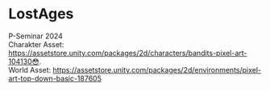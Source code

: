 # LostAges
P-Seminar 2024\
Charakter Asset: https://assetstore.unity.com/packages/2d/characters/bandits-pixel-art-104130😳. \
World Asset: https://assetstore.unity.com/packages/2d/environments/pixel-art-top-down-basic-187605 
